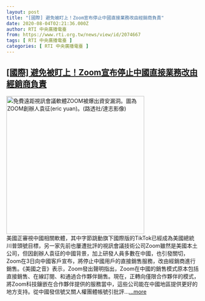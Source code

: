 ```yaml
---
layout: post
title: "[國際] 避免被盯上！Zoom宣布停止中國直接業務改由經銷商負責"
date: 2020-08-04T02:21:36.000Z
author: RTI 中央廣播電臺
from: https://www.rti.org.tw/news/view/id/2074667
tags: [ RTI 中央廣播電臺 ]
categories: [ RTI 中央廣播電臺 ]
---
```

<!--1596507696000-->
[[國際] 避免被盯上！Zoom宣布停止中國直接業務改由經銷商負責](https://www.rti.org.tw/news/view/id/2074667)
------

<div>
<img src="https://static.rti.org.tw/assets/thumbnails/2020/04/08/9184a57565baa8402c1c092de701b7c0.jpg" width="360" alt="免費遠距視訊會議軟體ZOOM被爆出資安漏洞。圖為ZOOM創辦人袁征(eric yuan)。(路透社/達志影像)" title="免費遠距視訊會議軟體ZOOM被爆出資安漏洞。圖為ZOOM創辦人袁征(eric yuan)。(路透社/達志影像)"><br>美國正審視中國相關軟體，其中字節跳動旗下國際版的TikTok已經成為美國總統川普頭號目標，另一家先前也屢遭批評的視訊會議技術公司Zoom雖然是美國本土公司，但因創辦人袁征的中國背景，加上研發人員多數在中國，也引發關切，Zoom在3日向中國客戶宣布，將停止中國用戶的直接銷售服務，改由經銷商進行銷售。《美國之音》表示，Zoom發出聲明指出，Zoom在中國的銷售模式原本包括直接銷售、在線訂閱、和通過合作夥伴銷售。現在，正轉向僅限合作夥伴的模式，將Zoom科技鑲嵌在合作夥伴提供的服務當中，這些公司能在中國地區提供更好的地方支持。從中國發信號又關人權團體帳號引批評...<a target="_blank" href="https://www.rti.org.tw/news/view/id/2074667">...more</a>
</div>
